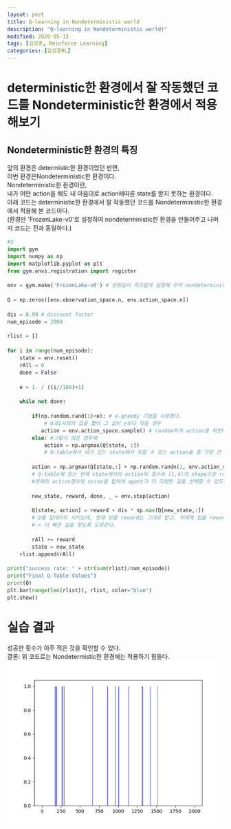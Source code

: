 ```yaml
---
layout: post
title: Q-learning in Nondeterministic world
description: "Q-learning in Nondeterministic world)"
modified: 2020-05-15
tags: [김성훈, Reinforce Learning]
categories: [김성훈RL]
---
```

# deterministic한 환경에서 잘 작동했던 코드를 Nondeterministic한 환경에서 적용해보기
## Nondeterministic한 환경의 특징
앞의 환경은 determistic한 환경이었던 반면,<br>
이번 환경은Nondeterministic한 환경이다.<br>
Nondeterministic한 환경이란,<br>
내가 어떤 action을 해도 내 마음대로 action에따른 state를 받지 못하는 환경이다.<br>
아래 코드는 deterministic한 환경에서 잘 작동했던 코드를 Nondeterministic한 환경에서 적용해 본 코드이다.<br>
(환경만 'FrozenLake-v0'로 설정하여 nondeterministic한 환경을 만들어주고 나머지 코드는 전과 동일하다.)

```python
#3
import gym
import numpy as np
import matplotlib.pyplot as plt
from gym.envs.registration import register

env = gym.make('FrozenLake-v0') # 빙판길이 미끄럽게 설정해 주어 nondeterministic한 환경을 만들어준다.

Q = np.zeros([env.observation_space.n, env.action_space.n])

dis = 0.99 # discount factor
num_episode = 2000

rlist = []

for i in range(num_episode):
    state = env.reset()
    rAll = 0
    done = False

    e = 1. / ((i//100)+1)

    while not done:

        if(np.random.rand(1)<e): # e-greedy 기법을 사용했다.
            # 0과1사의의 값을 뽑아 그 값이 e보다 작을 경우
           action = env.action_space.sample() # random하게 action을 취한다.
        else: #그렇지 않은 경우에
            action = np.argmax(Q[state, :])
            # Q-table에서 내가 있는 state에서 취할 수 있는 action들 중 가장 큰 점수의 action을 취한다.

        action = np.argmax(Q[state,:] + np.random.randn(1, env.action_space.n)/(i+1))
        # Q-table에 있는 현재 state에서의 action의 점수와 (1,4)의 shape으로 random하게 숫자를 뽑아 noise를 만들어
        #원래의 action점수와 noise를 합하여 agent가 더 다양한 길을 선택할 수 있도록 도와준다.

        new_state, reward, done, _ = env.step(action)

        Q[state, action] = reward + dis * np.max(Q[new_state,:])
        # Q를 업데이트 시키는데, 현재 받을 reward는 그대로 받고, 미래에 받을 reward를 discount시켜 받는다.
        #-> 더 빠른 길을 찾도록 도와준다.

        rAll += reward
        state = new_state
    rlist.append(rAll)

print("success rate: " + str(sum(rlist)/num_episode))
print("Final Q-Table Values")
print(Q)
plt.bar(range(len(rlist)), rlist, color="blue")
plt.show()

```
# 실습 결과
성공한 횟수가 아주 적은 것을 확인할 수 있다.<br>
결론: 위 코드로는 Nondetermistic한 환경에는 적용하기 힘들다.
![image](/assets/Q-learning_result.png)

